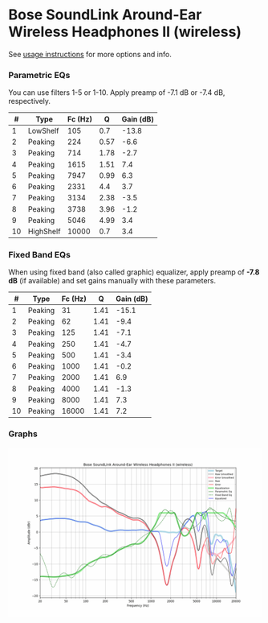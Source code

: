 # Bose SoundLink Around-Ear Wireless Headphones II (wireless)
See [usage instructions](https://github.com/jaakkopasanen/AutoEq#usage) for more options and info.

### Parametric EQs
You can use filters 1-5 or 1-10. Apply preamp of -7.1 dB or -7.4 dB, respectively.

|   # | Type      |   Fc (Hz) |    Q |   Gain (dB) |
|-----|-----------|-----------|------|-------------|
|   1 | LowShelf  |       105 | 0.7  |       -13.8 |
|   2 | Peaking   |       224 | 0.57 |        -6.6 |
|   3 | Peaking   |       714 | 1.78 |        -2.7 |
|   4 | Peaking   |      1615 | 1.51 |         7.4 |
|   5 | Peaking   |      7947 | 0.99 |         6.3 |
|   6 | Peaking   |      2331 | 4.4  |         3.7 |
|   7 | Peaking   |      3134 | 2.38 |        -3.5 |
|   8 | Peaking   |      3738 | 3.96 |        -1.2 |
|   9 | Peaking   |      5046 | 4.99 |         3.4 |
|  10 | HighShelf |     10000 | 0.7  |         3.4 |

### Fixed Band EQs
When using fixed band (also called graphic) equalizer, apply preamp of **-7.8 dB** (if available) and set gains manually with these parameters.

|   # | Type    |   Fc (Hz) |    Q |   Gain (dB) |
|-----|---------|-----------|------|-------------|
|   1 | Peaking |        31 | 1.41 |       -15.1 |
|   2 | Peaking |        62 | 1.41 |        -9.4 |
|   3 | Peaking |       125 | 1.41 |        -7.1 |
|   4 | Peaking |       250 | 1.41 |        -4.7 |
|   5 | Peaking |       500 | 1.41 |        -3.4 |
|   6 | Peaking |      1000 | 1.41 |        -0.2 |
|   7 | Peaking |      2000 | 1.41 |         6.9 |
|   8 | Peaking |      4000 | 1.41 |        -1.3 |
|   9 | Peaking |      8000 | 1.41 |         7.3 |
|  10 | Peaking |     16000 | 1.41 |         7.2 |

### Graphs
![](./Bose%20SoundLink%20Around-Ear%20Wireless%20Headphones%20II%20(wireless).png)
